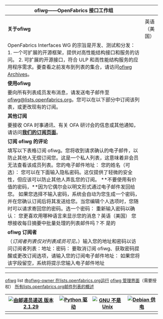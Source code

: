| **ofiwg——OpenFabrics 接口工作组**                            |              |
| ------------------------------------------------------------ | ------------ |
|                                                              |              |
| **关于ofiwg**                                                | 英语（美国） |
| OpenFabrics Interfaces WG 的宗旨是开发、测试和分发： 1. 一个可扩展的开源框架，提供对高性能结构接口和服务的访问。 2. 可扩展的开源接口，符合 ULP 和高性能结构服务的应用程序需求。要查看之前发布到列表的集合，请访问[ofiwg Archives](http://lists.openfabrics.org/pipermail/ofiwg/)。 |              |
| **使用ofiwg**                                                |              |
| 要向所有列表成员发布消息，请发送电子邮件至 [ofiwg@lists.openfabrics.org](mailto:ofiwg@lists.openfabrics.org)。您可以在以下部分中订阅该列表，或更改现有的订阅。 |              |
| **其他订阅**                                                 |              |
| 要接收 OFA 时事通讯、有关 OFA 研讨会的信息或其他通知，请访问[**我们的订阅页面**](https://www.openfabrics.org/subscriptions-at-ofa/)。 |              |
| **订阅 ofiwg 的评论**                                        |              |
| 填写以下表格订阅 ofiwg。您将收到请求确认的电子邮件，以防止其他人无偿订阅您。这是一个私人列表，这意味着非会员无法查看该成员列表。您的电子邮件地址： 您的姓名（可选）： 您可以在下面输入隐私密码。这仅提供了轻微的安全性，但应该可以防止其他人弄乱您的订阅。 **不要使用有价值的密码，**因为它偶尔会以明文形式通过电子邮件发回给您。  如果您选择不输入密码，系统会自动为您生成一个密码，并在您确认订阅后将其发送给您。当您编辑个人选项时，您随时可以请求寄回您的密码。选一个密码： 重新输入密码以确认： 您更喜欢用哪种语言来显示您的消息？英语（美国） 您想接收每日摘要中批量处理的列表邮件吗？不 是的 |              |
| **ofiwg 订阅者**                                             |              |
| （*订阅者列表仅对列表成员可见。*）输入您的地址和密码以访问订阅者列表：地址：密码： 要取消订阅 ofiwg、获取密码提醒或更改订阅选项，请输入您的订阅电子邮件地址： 如果您将该字段留空，系统将提示您输入电子邮件地址 |              |



------

[ofiwg](https://lists.openfabrics.org/mailman/listinfo/ofiwg) list 由[ofiwg-owner 在lists.openfabrics.org运行](mailto:ofiwg-owner@lists.openfabrics.org)
[ofiwg 管理界面](https://lists.openfabrics.org/mailman/admin/ofiwg)（需要授权）
[所有lists.openfabrics.org邮件列表的概述](https://lists.openfabrics.org/cgi-bin/mailman/listinfo)



| [![由邮递员递送](https://lists.openfabrics.org/images/mailman/mailman.jpg) 版本2.1.29](http://www.gnu.org/software/mailman/index.html) | [![Python 驱动](https://lists.openfabrics.org/images/mailman/PythonPowered.png)](http://www.python.org/) | [![GNU 不是 Unix](https://lists.openfabrics.org/images/mailman/gnu-head-tiny.jpg)](http://www.gnu.org/) | [![Debian 供电](https://lists.openfabrics.org/images/mailman/debianpowered.png)](https://www.debian.org/) |
| ------------------------------------------------------------ | ------------------------------------------------------------ | ------------------------------------------------------------ | ------------------------------------------------------------ |
|                                                              |                                                              |                                                              |                                                              |